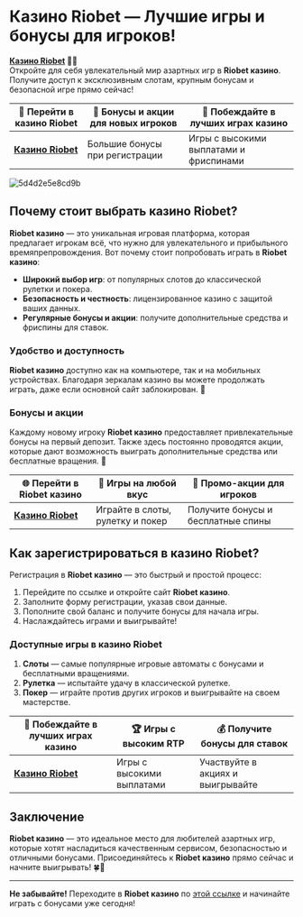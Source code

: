 # Казино Riobet — Лучшие игры и бонусы для игроков!

**[Казино Riobet](https://brandplay.link/dtx89f2L) 🎰💸**  
Откройте для себя увлекательный мир азартных игр в **Riobet казино**. Получите доступ к эксклюзивным слотам, крупным бонусам и безопасной игре прямо сейчас!

| 🔗 **Перейти в казино Riobet** | 💎 **Бонусы и акции для новых игроков** | 🎉 **Побеждайте в лучших играх казино** |
|--------------------------------|----------------------------------------|--------------------------------------|
| [**Казино Riobet**](https://brandplay.link/dtx89f2L) | Большие бонусы при регистрации | Игры с высокими выплатами и фриспинами |

![5d4d2e5e8cd9b](https://github.com/user-attachments/assets/10c7ca0c-2e03-4632-8669-3805975318fd)

## Почему стоит выбрать казино Riobet?

**Riobet казино** — это уникальная игровая платформа, которая предлагает игрокам всё, что нужно для увлекательного и прибыльного времяпрепровождения. Вот почему стоит попробовать играть в **Riobet казино**:
- **Широкий выбор игр**: от популярных слотов до классической рулетки и покера.
- **Безопасность и честность**: лицензированное казино с защитой ваших данных.
- **Регулярные бонусы и акции**: получите дополнительные средства и фриспины для ставок.

### Удобство и доступность

**Riobet казино** доступно как на компьютере, так и на мобильных устройствах. Благодаря зеркалам казино вы можете продолжать играть, даже если основной сайт заблокирован. 📱

### Бонусы и акции

Каждому новому игроку **Riobet казино** предоставляет привлекательные бонусы на первый депозит. Также здесь постоянно проводятся акции, которые дают возможность выиграть дополнительные средства или бесплатные вращения. 🎁

| 🌐 **Перейти в Riobet казино** | 🎰 **Игры на любой вкус** | 💎 **Промо-акции для игроков** |
|--------------------------------|-------------------------|--------------------------------|
| [**Казино Riobet**](https://brandplay.link/dtx89f2L) | Играйте в слоты, рулетку и покер | Получите бонусы и бесплатные спины |

## Как зарегистрироваться в казино Riobet?

Регистрация в **Riobet казино** — это быстрый и простой процесс:
1. Перейдите по ссылке и откройте сайт **Riobet казино**.
2. Заполните форму регистрации, указав свои данные.
3. Пополните свой баланс и получите бонусы для начала игры.
4. Наслаждайтесь играми и выигрывайте!

### Доступные игры в казино Riobet

1. **Слоты** — самые популярные игровые автоматы с бонусами и бесплатными вращениями.
2. **Рулетка** — испытайте удачу в классической рулетке.
3. **Покер** — играйте против других игроков и выигрывайте на своем мастерстве.

| 🎉 **Побеждайте в лучших играх казино** | 🏆 **Игры с высоким RTP** | 💰 **Получите бонусы для ставок** |
|---------------------------------------|-------------------------|----------------------------------|
| [**Казино Riobet**](https://brandplay.link/dtx89f2L) | Игры с высокими выплатами | Участвуйте в акциях и выигрывайте |

## Заключение

**Riobet казино** — это идеальное место для любителей азартных игр, которые хотят насладиться качественным сервисом, безопасностью и отличными бонусами. Присоединяйтесь к **Riobet казино** прямо сейчас и начните выигрывать! 🍀🎰

---

**Не забывайте!** Переходите в **Riobet казино** по [этой ссылке](https://brandplay.link/dtx89f2L) и начинайте играть с бонусами уже сегодня!
